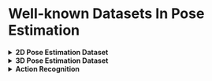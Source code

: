 Well-known Datasets In Pose Estimation
===

<details markdown="1">
<summary> <b>2D Pose Estimation Dataset</b> </summary>

MPII Human Pose Dataset
---
[http://human-pose.mpi-inf.mpg.de](http://human-pose.mpi-inf.mpg.de)

<p align="center"> <img src="http://human-pose.mpi-inf.mpg.de/images/random_activities.png"> </p>

- Around 25K images containing over 40K people with annotated body joints.
- 410 human activities with activity labels.
- Each image was extracted from a YouTube video and provided with preceding and following un-annotated frames.
- Annotations are stored in a matlab structure.
- Automatic evaluation server that evaluates differently depending on single/multi-person.
- Performance analysis tools based on rich test set annotations that doesn't provide to tester.

Leeds Sports Poses
---
[https://sam.johnson.io/research/lsp.html](https://sam.johnson.io/research/lsp.html)

<p align="center"> <img src="https://sam.johnson.io/research/images/dataset/bas2.jpg"> </p>

- 2000 pose annotated images of mostly sports people gathered from Flickr.
- 14 joint locations with MATLAB format. (2x{ankle, knee, hip, wrist, elbow, shoulder}, Neck, Head top)
- The images have been scaled such that the most prominent person is roughly 150 pixels in length.
- Left and right joints are consistently labelled from a person-centric viewpoint.

FLIC(Frames Labelled In Cinema)
---
[https://bensapp.github.io/flic-dataset.html](https://bensapp.github.io/flic-dataset.html)
<p align="center"> <img src="https://jonathantompson.github.io/flic_plus_files/sample.jpg"> </p>

- 5003 images from popular Hollywood movies.
- 10 upperbody joints with MATLAB format.
- no occlusion or severely non-frontal.

COCO 2017 Keypoint Detection dataset
---
In case of Keypoint Detection of COCO, 2017 Keypoint dataset is the latest version.

<p align="center"> <img src="http://cocodataset.org/images/keypoints-splash.png"> </p>

- train/val/test images containing more than 200K images and 250K person instances.
- Annotated with [JSON format](http://cocodataset.org/#format-data). Each keypoint has location x, y and a visibility flag v (v=0: not labeled, v=1: labeled but not visible, v=2: labeled and visible).

VGG Human Pose Estimation Datasets
---
[https://www.robots.ox.ac.uk/~vgg/data/pose/index.html](https://www.robots.ox.ac.uk/~vgg/data/pose/index.html)

VGG contains several datasets as below.

### Youtube Pose ###
<p align="center"> <img src="https://www.robots.ox.ac.uk/~vgg/data/pose/array.png"> </p>

- 50 YouTube videos for upper body pose estimation.
- 2D locations of upper body joints with MATLAB format.

### BBC Pose (Default, Extended, Short) ###
<p align="center"> <img src="https://www.robots.ox.ac.uk/~vgg/data/pose/img/examplevid.png"> </p>

- 20 videos (in default case) recorded from BBC with an overlaid sign language interpreter.
- annotated with upper body joints (head, wrists, elbows, shoulders)
- split into train/validation/test sets (10/5/5)

Pose Track 2018
---
[https://posetrack.net/users/download.php](https://posetrack.net/users/download.php)
<br/>
Reference: [Posetrack Data set: Summary](https://medium.com/@anuj_shah/posetrack-data-set-summary-9cf61fc6f44e)

<p align="center"> <img src="https://miro.medium.com/max/800/1*D7hq1ULqzLedjkhwH1NwPg.jpeg"> </p>

Posetrack is a new large-scale benchmark for video-based human pose estimation and articulated tracking.

This dataset focuses on 3 task.<br/>
1) Single-frame multi-person pose estimation<br/>
2) Multi-person pose estimation in videos<br/>
3) Multi-person articulated tracking

- 1356 video sequences, 46K annotated frames, 276K body pose annotations.
- Annotation stored in [JSON format](https://github.com/leonid-pishchulin/poseval)
- Training/Validation/Test sets
- PoseTrack17: 15 keypoints, PoseTrack18: 17 keypoints

Self-Stimulatory Behaviours in the Wild for Autism Diagnosis Dataset (SSBD)
---
[https://rolandgoecke.net/research/datasets/ssbd/](https://rolandgoecke.net/research/datasets/ssbd/)<br/>
[https://github.com/antran89/clipping_ssbd_videos](https://github.com/antran89/clipping_ssbd_videos)

<p align="center"><img src="./images/Flapping_his_arms.gif"></p>

- extremely challenging (low quality, occulusion, etc) for analysis as they are recorded in uncontrolled natural settings.
- 75 URLs of videos with average duration of 90 sec.
- 3 group (arm flapping, head banging, spinning)
- XML annotation format.

Joint Track Auto (JTA) Dataset
---
<p align="center"> <img src="https://github.com/fabbrimatteo/JTA-Dataset/raw/master/jta_banner.jpg"> </p>

- exported from video game (Grand Theft Auto V)
- pedestrian pose estimation and tracking in urban scenarios
- a set of 512 full-HD videos (256 for training, 256 for testing)
- 30 seconds long, recorded at 30fps

</details>

<details markdown="1">
<summary> <b>3D Pose Estimation Dataset</b> </summary>

ITOP
---
[https://www.alberthaque.com/projects/viewpoint_3d_pose/#dataset](https://www.alberthaque.com/projects/viewpoint_3d_pose/#dataset)
<p align="center"><img src="https://www.alberthaque.com/projects/viewpoint_3d_pose/img/front.jpg"> <img src="https://www.alberthaque.com/projects/viewpoint_3d_pose/img/top_labeled.jpg"></p>

- 100K annotated depth images from extreme viewpoints (top, front-view).
- 15 joints
- depth map, point cloud

DensePose-COCO, PoseTrack
---
[http://densepose.org](http://densepose.org)

<p align="center"><img src="http://densepose.org/img/anno/anno2.png"></p>

DensePose aims at mapping all human pixels of an RGB image to the 3D surface of the human body (They call this correspondence). So its datasets contain correspondences only fit on their methods.

The Moving Infants In RGB-D dataset (MINI-RGBD)
---
[https://www.iosb.fraunhofer.de/servlet/is/82920/](https://www.iosb.fraunhofer.de/servlet/is/82920/)
<p align="center"><img src="https://www.iosb.fraunhofer.de/servlet/is/82920/acvr2018_sample.png"></p>

MINI-RGBD dataset is focused on generating infant 2D/3D pose dataset without privacy problems. To preserve the privacy of infants, they generated new textures and shapes by averaging multiple texture and shapes of real infants using [SMIL](https://www.youtube.com/watch?v=aahF1xGurmM&feature=youtu.be) (Multi-Infant Linear body model).

<p align="center"><img src="https://www.iosb.fraunhofer.de/servlet/is/82920/smil_sample.png"></p>

**This dataset wasn't opened at the web, but they offer dataset only for requests.**

(Following features are not certain.)

- 2D and 3D ground truths (skeletons)
- infants up to the age of 7 months
- continuous motions instead of single frames
- RGB, depth images

</details>

<details markdown="1">
<summary> <b>Action Recognition</b> </summary>

[http://actionrecognition.net/files/dset.php](http://actionrecognition.net/files/dset.php)

- HMDB
- UCF101
- Hollywood Extended
- Breakfast Dataset
- JHMDB
- Charades
- AVA
- Kinetics
- Epic-Kitchens
- Something-Something
- Moments

</details>

